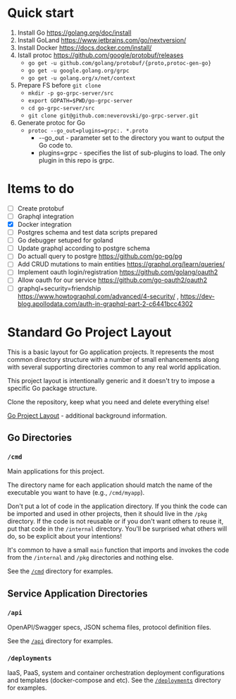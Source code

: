 # Quick start

1. Install Go https://golang.org/doc/install
2. Install GoLand https://www.jetbrains.com/go/nextversion/
3. Install Docker https://docs.docker.com/install/
4. Istall protoc https://github.com/google/protobuf/releases
    - `go get -u github.com/golang/protobuf/{proto,protoc-gen-go}`
    - `go get -u google.golang.org/grpc`
    - `go get -u golang.org/x/net/context`
5. Prepare FS before `git clone`
   - `mkdir -p go-grpc-server/src`
   - `export GOPATH=$PWD/go-grpc-server`
   - `cd go-grpc-server/src`
   - `git clone git@github.com:neverovski/go-grpc-server.git`
6. Generate protoc for Go
    - `protoc --go_out=plugins=grpc:. *.proto`
        - --go_out - parameter set to the directory you want to output the Go code to.
        - plugins=grpc - specifies the list of sub-plugins to load. The only plugin in this repo is grpc.

# Items to do

 - [ ] Create protobuf 
 - [ ] Graphql integration
 - [x] Docker integration
 - [ ] Postgres schema and test data scripts prepared
 - [ ] Go debugger setuped for goland
 - [ ] Update graphql according to postgre schema 
 - [ ] Do actuall query to postgre https://github.com/go-pg/pg
 - [ ] Add CRUD mutations to main entities https://graphql.org/learn/queries/
 - [ ] Implement oauth login/registration https://github.com/golang/oauth2
 - [ ] Allow oauth for our service https://github.com/go-oauth2/oauth2
 - [ ] graphql+security=friendship https://www.howtographql.com/advanced/4-security/ , https://dev-blog.apollodata.com/auth-in-graphql-part-2-c6441bcc4302
 
 # Standard Go Project Layout
 
 This is a basic layout for Go application projects. It represents the most common directory structure with a number of small enhancements along with several supporting directories common to any real world application. 
 
 This project layout is intentionally generic and it doesn't try to impose a specific Go package structure.
 
 Clone the repository, keep what you need and delete everything else!
 
 [Go Project Layout](https://medium.com/golang-learn/go-project-layout-e5213cdcfaa2) - additional background information.
 
 ## Go Directories
 
 ### `/cmd`
 
 Main applications for this project.
 
 The directory name for each application should match the name of the executable you want to have (e.g., `/cmd/myapp`).
 
 Don't put a lot of code in the application directory. If you think the code can be imported and used in other projects, then it should live in the `/pkg` directory. If the code is not reusable or if you don't want others to reuse it, put that code in the `/internal` directory. You'll be surprised what others will do, so be explicit about your intentions!
 
 It's common to have a small `main` function that imports and invokes the code from the `/internal` and `/pkg` directories and nothing else.
 
 See the [`/cmd`](cmd/README.md) directory for examples.
 
 ## Service Application Directories
 
### `/api`

OpenAPI/Swagger specs, JSON schema files, protocol definition files.

See the [`/api`](api/README.md) directory for examples.

### `/deployments`

IaaS, PaaS, system and container orchestration deployment configurations and templates (docker-compose and etc).
See the [`/deployments`](deployments/README.md) directory for examples.

